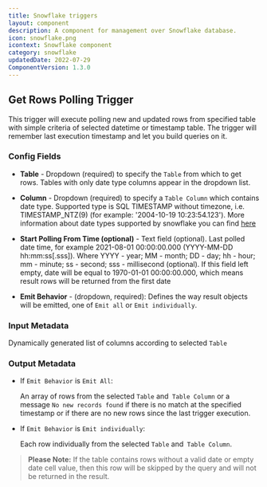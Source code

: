 ```yaml
---
title: Snowflake triggers
layout: component
description: A component for management over Snowflake database.
icon: snowflake.png
icontext: Snowflake component
category: snowflake
updatedDate: 2022-07-29
ComponentVersion: 1.3.0
---
```


## Get Rows Polling Trigger

This trigger will execute polling new and updated rows from specified table with simple criteria of selected datetime or timestamp table. The trigger will remember last execution timestamp and let you build queries on it.

### Config Fields

* **Table** - Dropdown (required) to specify the `Table` from which to get rows. Tables with only date type columns appear in the dropdown list.

* **Column** - Dropdown (required) to specify a `Table Column` which contains date type. Supported type is SQL TIMESTAMP without timezone, i.e. TIMESTAMP_NTZ(9) (for example: '2004-10-19 10:23:54.123'). More information about date types supported by snowflake you can find [here](https://docs.snowflake.com/en/sql-reference/data-types-datetime.html)

* **Start Polling From Time (optional)** - Text field (optional). Last polled date time, for example 2021-08-01 00:00:00.000 (YYYY-MM-DD hh:mm:ss[.sss]). Where YYYY - year; MM - month; DD - day; hh - hour; mm - minute; ss - second; sss - millisecond (optional). If this field left empty, date will be equal to 1970-01-01 00:00:00.000, which means result rows will be returned from the first date

* **Emit Behavior** - (dropdown, required): Defines the way result objects will be emitted, one of `Emit all` or `Emit individually`.

### Input Metadata

Dynamically generated list of columns according to selected `Table`

### Output Metadata

* If `Emit Behavior` is `Emit All`:

  An array of rows from the selected `Table` and` Table Column` or a message `No new records found` if there is no match at the specified timestamp or if there are no new rows since the last trigger execution.

* If `Emit Behavior` is `Emit individually`:

  Each row individually from the selected `Table` and` Table Column`.

> **Please Note:** If the table contains rows without a valid date or empty date cell value, then this row will be skipped by the query and will not be returned in the result.
